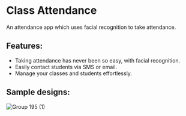 # Class Attendance

An attendance app which uses facial recognition to take attendance.

## Features:

- Taking attendance has never been so easy, with facial recognition.
- Easily contact students via SMS or email.
- Manage your classes and students effortlessly.

## Sample designs:

![Group 195 (1)](https://github.com/raj-pulapakura/Class-Attendance/assets/87762282/2e4f7db3-9056-4e38-99ad-29caa27b589e)
